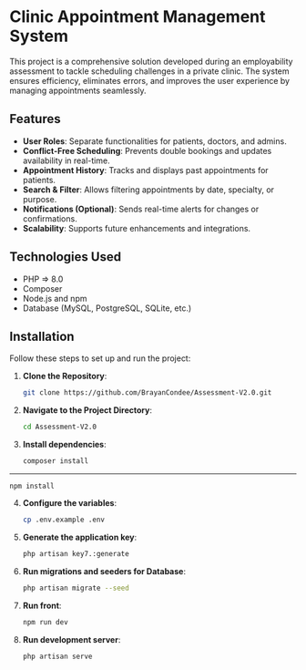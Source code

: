 # Clinic Appointment Management System

This project is a comprehensive solution developed during an employability assessment to tackle scheduling challenges in a private clinic. The system ensures efficiency, eliminates errors, and improves the user experience by managing appointments seamlessly.

## Features

- **User Roles**: Separate functionalities for patients, doctors, and admins.
- **Conflict-Free Scheduling**: Prevents double bookings and updates availability in real-time.
- **Appointment History**: Tracks and displays past appointments for patients.
- **Search & Filter**: Allows filtering appointments by date, specialty, or purpose.
- **Notifications (Optional)**: Sends real-time alerts for changes or confirmations.
- **Scalability**: Supports future enhancements and integrations.

## Technologies Used

- PHP => 8.0
- Composer
- Node.js and npm
- Database (MySQL, PostgreSQL, SQLite, etc.)

## Installation

Follow these steps to set up and run the project:

1. **Clone the Repository**:
   ```bash
   git clone https://github.com/BrayanCondee/Assessment-V2.0.git

2. **Navigate to the Project Directory**:
    ```bash
    cd Assessment-V2.0

3. **Install dependencies**:
    ```bash
    composer install
------------------------------------------
    npm install
4. **Configure the variables**:
    ```bash
    cp .env.example .env

5. **Generate the application key**:
   ```bash
   php artisan key7.:generate

6. **Run migrations and seeders for Database**:
   ```bash
   php artisan migrate --seed

7. **Run front**:
   ```bash
   npm run dev
   
8. **Run development server**:
    ```bash
    php artisan serve
    
